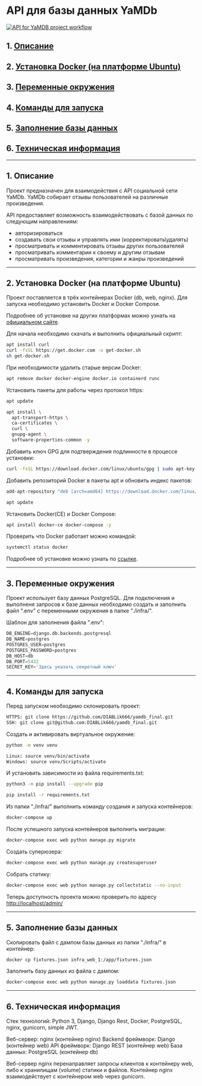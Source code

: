# API для базы данных YaMDb
[![API for YaMDB project workflow](https://github.com/hun53/yamdb_final/actions/workflows/yamdb_workflow.yml/badge.svg?branch=main)](https://github.com/bondarval/yamdb_final/actions/workflows/yamdb_workflow.yml)

## 1. [Описание](#1)
## 2. [Установка Docker (на платформе Ubuntu)](#2)
## 3. [Переменные окружения](#3)
## 4. [Команды для запуска](#4)
## 5. [Заполнение базы данных](#5)
## 6. [Техническая информация](#6)

---
## 1. Описание <a id=1></a>

Проект предназначен для взаимодействия с API социальной сети YaMDb.
YaMDb собирает отзывы пользователей на различные произведения.

API предоставляет возможность взаимодействовать с базой данных по следующим направлениям:
  - авторизироваться
  - создавать свои отзывы и управлять ими (корректировать\удалять)
  - просматривать и комментировать отзывы других пользователей
  - просматривать комментарии к своему и другим отзывам
  - просматривать произведения, категории и жанры произведений

---
## 2. Установка Docker (на платформе Ubuntu) <a id=2></a>

Проект поставляется в трёх контейнерах Docker (db, web, nginx).
Для запуска необходимо установить Docker и Docker Compose.

Подробнее об установке на других платформах можно узнать на [официальном сайте](https://docs.docker.com/engine/install/).

Для начала необходимо скачать и выполнить официальный скрипт:
```bash
apt install curl
curl -fsSL https://get.docker.com -o get-docker.sh
sh get-docker.sh
```

При необходимости удалить старые версии Docker:
```bash
apt remove docker docker-engine docker.io containerd runc
```

Установить пакеты для работы через протокол https:
```bash
apt update
```
```bash
apt install \
  apt-transport-https \
  ca-certificates \
  curl \
  gnupg-agent \
  software-properties-common -y
```

Добавить ключ GPG для подтверждения подлинности в процессе установки:
```bash
curl -fsSL https://download.docker.com/linux/ubuntu/gpg | sudo apt-key add -
```

Добавить репозиторий Docker в пакеты apt и обновить индекс пакетов:
```bash
add-apt-repository "deb [arch=amd64] https://download.docker.com/linux/ubuntu $(lsb_release -cs) stable"
```
```bash
apt update
```

Установить Docker(CE) и Docker Compose:
```bash
apt install docker-ce docker-compose -y
```

Проверить что  Docker работает можно командой:
```bash
systemctl status docker
```

Подробнее об установке можно узнать по [ссылке](https://docs.docker.com/engine/install/ubuntu/).

---
## 3. Переменные окружения <a id=3></a>

Проект использует базу данных PostgreSQL.
Для подключения и выполненя запросов к базе данных необходимо создать и заполнить файл ".env" с переменными окружения в папке "./infra/".

Шаблон для заполнения файла ".env":
```python
DB_ENGINE=django.db.backends.postgresql
DB_NAME=postgres
POSTGRES_USER=postgres
POSTGRES_PASSWORD=postgres
DB_HOST=db
DB_PORT=5432
SECRET_KEY='Здесь указать секретный ключ'
```

---
## 4. Команды для запуска <a id=4></a>

Перед запуском необходимо склонировать проект:
```bash
HTTPS: git clone https://github.com/DIABLik666/yamdb_final.git
SSH: git clone git@github.com:DIABLik666/yamdb_final.git
```

Cоздать и активировать виртуальное окружение:
```bash
python -m venv venv
```
```bash
Linux: source venv/bin/activate
Windows: source venv/Scripts/activate
```

И установить зависимости из файла requirements.txt:
```bash
python3 -m pip install --upgrade pip
```
```bash
pip install -r requirements.txt
```

Из папки "./infra/" выполнить команду создания и запуска контейнеров:
```bash
docker-compose up
```

После успешного запуска контейнеров выполнить миграции:
```bash
docker-compose exec web python manage.py migrate
```

Создать суперюзера:
```bash
docker-compose exec web python manage.py createsuperuser
```

Собрать статику:
```bash
docker-compose exec web python manage.py collectstatic --no-input
```

Теперь доступность проекта можно проверить по адресу [http://localhost/admin/](http://localhost/admin/)

---
## 5. Заполнение базы данных <a id=5></a>

Скопировать файл с дампом базы данных из папки "./infra/" в контейнер:
```bash
docker cp fixtures.json infra_web_1:/app/fixtures.json
```

Заполнить базу данных из файла с дампом:
```bash
docker-compose exec web python manage.py loaddata fixtures.json
```

---
## 6. Техническая информация <a id=6></a>

Стек технологий: Python 3, Django, Django Rest, Docker, PostgreSQL, nginx, gunicorn, simple JWT.

Веб-сервер: nginx (контейнер nginx)
Backend фреймворк: Django (контейнер web)
API фреймворк: Django REST (контейнер web)
База данных: PostgreSQL (контейнер db)

Веб-сервер nginx перенаправляет запросы клиентов к контейнеру web, либо к хранилищам (volume) статики и файлов.
Контейнер nginx взаимодействует с контейнером web через gunicorn.

